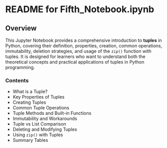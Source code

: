 # README for Fifth_Notebook.ipynb

## Overview

This Jupyter Notebook provides a comprehensive introduction to **tuples** in Python, covering their definition, properties, creation, common operations, immutability, deletion strategies, and usage of the `zip()` function with tuples. It is designed for learners who want to understand both the theoretical concepts and practical applications of tuples in Python programming.

### Contents

- What is a Tuple?
- Key Properties of Tuples
- Creating Tuples
- Common Tuple Operations
- Tuple Methods and Built-in Functions
- Immutability and Workarounds
- Tuple vs List Comparison
- Deleting and Modifying Tuples
- Using `zip()` with Tuples
- Summary Tables
